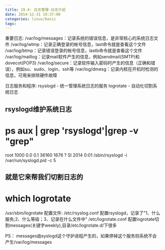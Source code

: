 ```yaml
---
title: 19.4: 日志管理-日志介绍
date: 2014-12-31 19:37:00
categories: linux/basic
tags:
---
```

 
重要日志:
/var/log/messages：记录系统的错误信息，是非常核心的系统日志文件 
/var/log/wtmp：记录正确登录的帐号信息，last命令就是查看这个文件
/var/log/btmp：记录错误登录的帐号信息，lastb命令就是查看这个文件
/var/log/maillog：记录mail软件产生的信息，例如sendmail(SMTP)和dovecot(POP3)
/var/log/secure：记录软件输入密码时产生的信息（正确和错误），例如su、sudo、login、ssh等
/var/log/dmesg：记录内核在开机时检测的信息，可用来排除硬件故障
 
日志服务和程序:
rsyslogd - 统一管理系统日志的服务
logrotate - 自动化切割系统日志
 
## rsyslogd维护系统日志
# ps aux | grep 'rsyslogd'|grep -v "grep"
root      1000  0.0  0.1  36160  1676 ?        Sl    2014   0:01 /sbin/rsyslogd -i /var/run/syslogd.pid -c 5
 
## 就是它来帮我们切割日志的
# which logrotate
/usr/sbin/logrotate 
配置文件:
/etc/rsyslog.conf
配置rsyslogd，记录了"1、什么服务;2、什么等级；3、记录在什么文件中"
/etc/logrotate.conf
配置logrotate切割messages(关键字weekly),目录/etc/logrotate.d/下很多
 
PS：
messages由syslogd这个守护进程产生的，如果停掉这个服务则系统不会产生/var/log/messages

